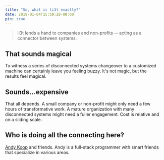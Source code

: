 ```yaml
---
title: "So, what is li3t exactly?"
date: 2019-01-04T15:59:28-08:00
pin: true
---
```


> li3t lends a hand to companies and non-profits -- acting as a connector between systems. 

<!--more-->

## That sounds magical

To witness a series of disconnected systems changeover to a customized machine can certainly leave you feeling buzzy. It's not magic, but the results feel magical. 

## Sounds...expensive

That all depends. A small company or non-profit might only need a few hours of transformative work. A mature organization with many disconnected systems might need a fuller engagement. Cost is relative and on a sliding scale. 

## Who is doing all the connecting here? 

[Andy Koop](https://koop.ws) and friends. Andy is a full-stack programmer with smart friends that specialize in various areas. 

